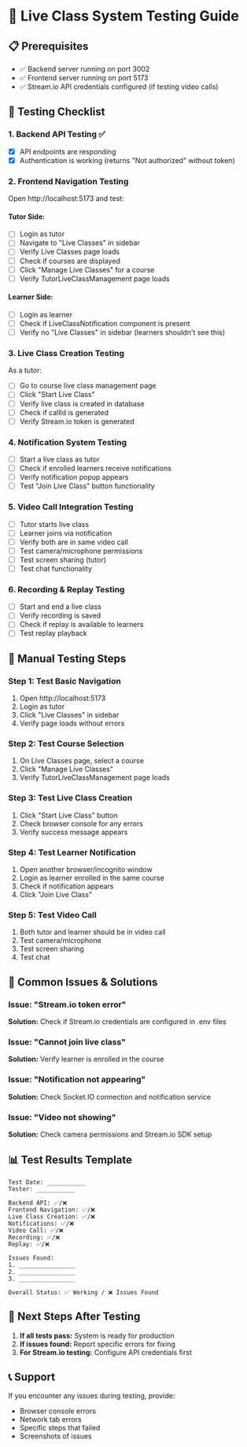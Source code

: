# 🎥 Live Class System Testing Guide

## 📋 Prerequisites
- ✅ Backend server running on port 3002
- ✅ Frontend server running on port 5173
- ✅ Stream.io API credentials configured (if testing video calls)

## 🧪 Testing Checklist

### 1. **Backend API Testing** ✅
- [x] API endpoints are responding
- [x] Authentication is working (returns "Not authorized" without token)

### 2. **Frontend Navigation Testing**
Open http://localhost:5173 and test:

#### **Tutor Side:**
- [ ] Login as tutor
- [ ] Navigate to "Live Classes" in sidebar
- [ ] Verify Live Classes page loads
- [ ] Check if courses are displayed
- [ ] Click "Manage Live Classes" for a course
- [ ] Verify TutorLiveClassManagement page loads

#### **Learner Side:**
- [ ] Login as learner
- [ ] Check if LiveClassNotification component is present
- [ ] Verify no "Live Classes" in sidebar (learners shouldn't see this)

### 3. **Live Class Creation Testing**
As a tutor:
- [ ] Go to course live class management page
- [ ] Click "Start Live Class"
- [ ] Verify live class is created in database
- [ ] Check if callId is generated
- [ ] Verify Stream.io token is generated

### 4. **Notification System Testing**
- [ ] Start a live class as tutor
- [ ] Check if enrolled learners receive notifications
- [ ] Verify notification popup appears
- [ ] Test "Join Live Class" button functionality

### 5. **Video Call Integration Testing**
- [ ] Tutor starts live class
- [ ] Learner joins via notification
- [ ] Verify both are in same video call
- [ ] Test camera/microphone permissions
- [ ] Test screen sharing (tutor)
- [ ] Test chat functionality

### 6. **Recording & Replay Testing**
- [ ] Start and end a live class
- [ ] Verify recording is saved
- [ ] Check if replay is available to learners
- [ ] Test replay playback

## 🔧 Manual Testing Steps

### Step 1: Test Basic Navigation
1. Open http://localhost:5173
2. Login as tutor
3. Click "Live Classes" in sidebar
4. Verify page loads without errors

### Step 2: Test Course Selection
1. On Live Classes page, select a course
2. Click "Manage Live Classes"
3. Verify TutorLiveClassManagement page loads

### Step 3: Test Live Class Creation
1. Click "Start Live Class" button
2. Check browser console for any errors
3. Verify success message appears

### Step 4: Test Learner Notification
1. Open another browser/incognito window
2. Login as learner enrolled in the same course
3. Check if notification appears
4. Click "Join Live Class"

### Step 5: Test Video Call
1. Both tutor and learner should be in video call
2. Test camera/microphone
3. Test screen sharing
4. Test chat

## 🐛 Common Issues & Solutions

### Issue: "Stream.io token error"
**Solution:** Check if Stream.io credentials are configured in .env files

### Issue: "Cannot join live class"
**Solution:** Verify learner is enrolled in the course

### Issue: "Notification not appearing"
**Solution:** Check Socket.IO connection and notification service

### Issue: "Video not showing"
**Solution:** Check camera permissions and Stream.io SDK setup

## 📊 Test Results Template

```
Test Date: ___________
Tester: ___________

Backend API: ✅/❌
Frontend Navigation: ✅/❌
Live Class Creation: ✅/❌
Notifications: ✅/❌
Video Call: ✅/❌
Recording: ✅/❌
Replay: ✅/❌

Issues Found:
1. ________________
2. ________________
3. ________________

Overall Status: ✅ Working / ❌ Issues Found
```

## 🚀 Next Steps After Testing

1. **If all tests pass:** System is ready for production
2. **If issues found:** Report specific errors for fixing
3. **For Stream.io testing:** Configure API credentials first

## 📞 Support

If you encounter any issues during testing, provide:
- Browser console errors
- Network tab errors
- Specific steps that failed
- Screenshots of issues
